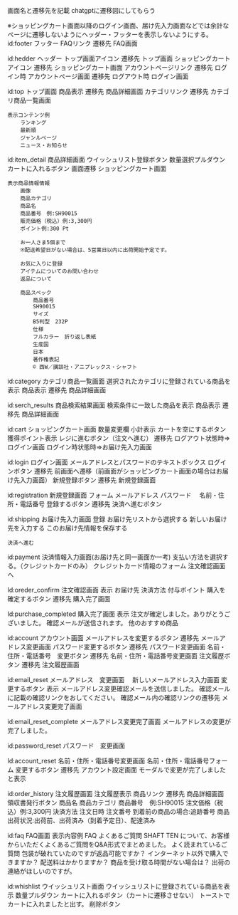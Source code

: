 
画面名と遷移先を記載
chatgptに遷移図にしてもらう

※ショッピングカート画面以降のログイン画面、届け先入力画面などでは余計なページに遷移しないようにヘッダー・フッターを表示しないようにする。
id:footer
フッター
    FAQリンク
        遷移先
            FAQ画面

id:hedder
ヘッダー
    トップ画面アイコン
        遷移先
            トップ画面
    ショッピングカートアイコン
        遷移先
            ショッピングカート画面
    アカウントページリンク
        遷移先
            ログイン時
                アカウントページ画面
        遷移先
            ログアウト時
                ログイン画面

id:top
トップ画面
    商品表示
        遷移先
            商品詳細画面
    カテゴリリンク
        遷移先
            カテゴリ商品一覧画面
    
    表示コンテンツ例
        ランキング
        最新順
        ジャンルページ
        ニュース・お知らせ

id:item_detail
商品詳細画面
    ウイッシュリスト登録ボタン
    数量選択プルダウン
    カートに入れるボタン
        画面遷移
            ショッピングカート画面
    
    表示商品情報情報
        画像
        商品カテゴリ
        商品名
        商品番号　例:SH90015
        販売価格（税込）例:3,300円
        ポイント例:300 Pt
        
        お一人さま5個まで
        ※配送希望日がない場合は、5営業日以内に出荷開始予定です。
        
        お気に入りに登録
        アイテムについてのお問い合わせ
        返品について
    
        商品スペック
            商品番号
            SH90015
            サイズ
            B5判型　232P
            仕様
            フルカラー　折り返し表紙
            生産国
            日本
            著作権表記
            © 西W／講談社・アニプレックス・シャフト
    
id:category
カテゴリ商品一覧画面
    選択されたカテゴリに登録されている商品を表示
    商品表示
        遷移先
            商品詳細画面

id:serch_results
商品検索結果画面
    検索条件に一致した商品を表示
    商品表示
        遷移先
            商品詳細画面
    
id:cart
ショッピングカート画面
    数量変更欄
    小計表示
    カートを空にするボタン
    獲得ポイント表示
    レジに進むボタン（注文へ進む）
        遷移先
            ログアウト状態時⇒ログイン画面
            ログイン時状態時⇒お届け先入力画面
    
id:login
ログイン画面
    メールアドレスとパスワードのテキストボックス
    ログインボタン
        遷移先
            前画面へ遷移（前画面がショッピングカート画面の場合はお届け先入力画面）
    新規登録ボタン
        遷移先
            新規登録画面
    
id:registration
新規登録画面
    フォーム
        メールアドレス
        パスワード　
        名前・住所・電話番号
    登録するボタン
        遷移先
            決済へ進むボタン
    
    
id:shipping
お届け先入力画面
    登録
    お届け先リストから選択する
    新しいお届け先を入力する
        このお届け先情報を保存する
    
    
    
    決済へ進む
id:payment
決済情報入力画面(お届け先と同一画面か一考)
    支払い方法を選択する。（クレジットカードのみ）
        クレジットカード情報のフォーム
    注文確認画面へ
    

Id:oreder_confirm
注文確認画面
    表示
        お届け先
        決済方法
        付与ポイント
    購入を確定するボタン
        遷移先
            購入完了画面
    
Id:purchase_completed
購入完了画面
    表示
        注文が確定しました。ありがとうございました。
        確認メールが送信されます。
        他のおすすめ商品
    
id:account
アカウント画面
    メールアドレスを変更するボタン
        遷移先
            メールアドレス変更画面
    パスワード変更するボタン
        遷移先
            パスワード変更画面
    名前・住所・電話番号　変更ボタン
        遷移先
            名前・住所・電話番号変更画面
    注文履歴ボタン
        遷移先
            注文履歴画面
    
id:email_reset
メールアドレス　変更画面　
    新しいメールアドレス入力画面
    変更するボタン
        表示
        メールアドレス変更確認メールを送信しました。
        確認メールに記載の確認リンクをおしてください。
            確認メール内の確認リンクの遷移先
                メールアドレス変更完了画面

id:email_reset_complete
メールアドレス変更完了画面
    メールアドレスの変更が完了しました。
    
id:password_reset
パスワード　変更画面

Id:account_reset
名前・住所・電話番号変更画面
    名前・住所・電話番号フォーム
    変更するボタン
        遷移先
            アカウント設定画面
            モーダルで変更が完了しましたと表示
    

id:order_history
注文履歴画面
    注文履歴表示
        商品リンク
            遷移先
                商品詳細画面
        領収書発行ボタン
        商品名
        商品カテゴリ
        商品番号　例:SH90015
        注文価格（税込）例:3,300円
        決済方法
        注文日時
        注文番号
        到着前の商品の場合:追跡番号
        商品出荷状況:出荷前、出荷済み（到着予定日）、配達済み
        

id:faq
FAQ画面
    表示内容例
        FAQ
        よくあるご質問
        SHAFT TEN について、お客様からいただくよくあるご質問をQ&A形式でまとめました。
        よく読まれているご質問
        包装が破れていたのですが返品可能ですか？
        インターネット以外で購入できますか？
        配送料はかかりますか？
        商品を受け取る時間がない場合は？
        出荷の連絡がほしいのですが。

id:whishlist
ウイッシュリスト画面
    ウイッシュリストに登録されている商品を表示
    数量プルダウン
    カートに入れるボタン（カートに遷移させない）
    トーストでカートに入れましたと出す。
    削除ボタン
